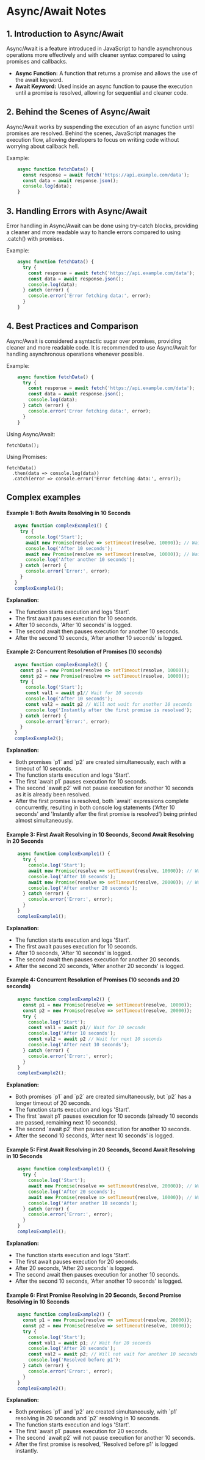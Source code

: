 
Async/Await Notes
=================

1\. Introduction to Async/Await
-------------------------------

Async/Await is a feature introduced in JavaScript to handle asynchronous operations more effectively and with cleaner syntax compared to using promises and callbacks.

*   **Async Function:** A function that returns a promise and allows the use of the await keyword.
*   **Await Keyword:** Used inside an async function to pause the execution until a promise is resolved, allowing for sequential and cleaner code.

2\. Behind the Scenes of Async/Await
------------------------------------

Async/Await works by suspending the execution of an async function until promises are resolved. Behind the scenes, JavaScript manages the execution flow, allowing developers to focus on writing code without worrying about callback hell.

Example:
```javascript 
    async function fetchData() {
      const response = await fetch('https://api.example.com/data');
      const data = await response.json();
      console.log(data);
    }
```
3\. Handling Errors with Async/Await
------------------------------------

Error handling in Async/Await can be done using try-catch blocks, providing a cleaner and more readable way to handle errors compared to using .catch() with promises.

Example:
```javascript
    async function fetchData() {
      try {
        const response = await fetch('https://api.example.com/data');
        const data = await response.json();
        console.log(data);
      } catch (error) {
        console.error('Error fetching data:', error);
      }
    }
```
4\. Best Practices and Comparison
---------------------------------

Async/Await is considered a syntactic sugar over promises, providing cleaner and more readable code. It is recommended to use Async/Await for handling asynchronous operations whenever possible.

Example:
```javascript
    async function fetchData() {
      try {
        const response = await fetch('https://api.example.com/data');
        const data = await response.json();
        console.log(data);
      } catch (error) {
        console.error('Error fetching data:', error);
      }
    }
```
Using Async/Await:

    fetchData();

Using Promises:

    fetchData()
      .then(data => console.log(data))
      .catch(error => console.error('Error fetching data:', error));

## Complex examples

#### Example 1: Both Awaits Resolving in 10 Seconds
 ```javascript   
    async function complexExample1() {
      try {
        console.log('Start');
        await new Promise(resolve => setTimeout(resolve, 10000)); // Wait for 10 seconds
        console.log('After 10 seconds');
        await new Promise(resolve => setTimeout(resolve, 10000)); // Wait for another 10 seconds
        console.log('After another 10 seconds');
      } catch (error) {
        console.error('Error:', error);
      }
    }
    complexExample1();
  ```      


**Explanation:**

*   The function starts execution and logs 'Start'.
*   The first await pauses execution for 10 seconds.
*   After 10 seconds, 'After 10 seconds' is logged.
*   The second await then pauses execution for another 10 seconds.
*   After the second 10 seconds, 'After another 10 seconds' is logged.

#### Example 2: Concurrent Resolution of Promises (10 seconds)
 ```javascript   
    async function complexExample2() {
      const p1 = new Promise(resolve => setTimeout(resolve, 10000));
      const p2 = new Promise(resolve => setTimeout(resolve, 10000));
      try {
        console.log('Start');
        const val1 = await p1// Wait for 10 seconds
        console.log('After 10 seconds');
        const val2 = await p2 // Will not wait for another 10 seconds
        console.log('Instantly after the first promise is resolved');
      } catch (error) {
        console.error('Error:', error);
      }
    }
    complexExample2();
```
**Explanation:**

*   Both promises \`p1\` and \`p2\` are created simultaneously, each with a timeout of 10 seconds.
*   The function starts execution and logs 'Start'.
*   The first \`await p1\` pauses execution for 10 seconds.
*   The second \`await p2\` will not pause execution for another 10 seconds as it is already been resolved.
*   After the first promise is resolved, both \`await\` expressions complete concurrently, resulting in both console log statements ('After 10 seconds' and 'Instantly after the first promise is resolved') being printed almost simultaneously.
        
#### Example 3: First Await Resolving in 10 Seconds, Second Await Resolving in 20 Seconds
```javascript 
    async function complexExample1() {
      try {
        console.log('Start');
        await new Promise(resolve => setTimeout(resolve, 10000)); // Wait for 10 seconds
        console.log('After 10 seconds');
        await new Promise(resolve => setTimeout(resolve, 20000)); // Wait for another 20 seconds
        console.log('After another 20 seconds');
      } catch (error) {
        console.error('Error:', error);
      }
    }
    complexExample1();
```
**Explanation:**

*   The function starts execution and logs 'Start'.
*   The first await pauses execution for 10 seconds.
*   After 10 seconds, 'After 10 seconds' is logged.
*   The second await then pauses execution for another 20 seconds.
*   After the second 20 seconds, 'After another 20 seconds' is logged.

        
#### Example 4: Concurrent Resolution of Promises (10 seconds and 20 seconds)
```javascript 
    async function complexExample2() {
      const p1 = new Promise(resolve => setTimeout(resolve, 10000));
      const p2 = new Promise(resolve => setTimeout(resolve, 20000));
      try {
        console.log('Start');
        const val1 = await p1// Wait for 10 seconds
        console.log('After 10 seconds');
        const val2 = await p2 // Wait for next 10 seconds
        console.log('After next 10 seconds');
      } catch (error) {
        console.error('Error:', error);
      }
    }
    complexExample2();
```
**Explanation:**

*   Both promises \`p1\` and \`p2\` are created simultaneously, but \`p2\` has a longer timeout of 20 seconds.
*   The function starts execution and logs 'Start'.
*   The first \`await p1\` pauses execution for 10 seconds (already 10 seconds are passed, remaining next 10 seconds).
*   The second \`await p2\` then pauses execution for another 10 seconds.
*   After the second 10 seconds, 'After next 10 seconds' is logged.

    
#### Example 5: First Await Resolving in 20 Seconds, Second Await Resolving in 10 Seconds
```javascript 
    async function complexExample1() {
      try {
        console.log('Start');
        await new Promise(resolve => setTimeout(resolve, 20000)); // Wait for 20 seconds
        console.log('After 20 seconds');
        await new Promise(resolve => setTimeout(resolve, 10000)); // Wait for another 10 seconds
        console.log('After another 10 seconds');
      } catch (error) {
        console.error('Error:', error);
      }
    }
    complexExample1();
```
**Explanation:**

*   The function starts execution and logs 'Start'.
*   The first await pauses execution for 20 seconds.
*   After 20 seconds, 'After 20 seconds' is logged.
*   The second await then pauses execution for another 10 seconds.
*   After the second 10 seconds, 'After another 10 seconds' is logged.

        

#### Example 6: First Promise Resolving in 20 Seconds, Second Promise Resolving in 10 Seconds
```javascript 
    async function complexExample2() {
      const p1 = new Promise(resolve => setTimeout(resolve, 20000));
      const p2 = new Promise(resolve => setTimeout(resolve, 10000));
      try {
        console.log('Start');
        const val1 = await p1; // Wait for 20 seconds
        console.log('After 20 seconds');
        const val2 = await p2; // Will not wait for another 10 seconds
        console.log('Resolved before p1');
      } catch (error) {
        console.error('Error:', error);
      }
    }
    complexExample2();
```
**Explanation:**

*   Both promises \`p1\` and \`p2\` are created simultaneously, with \`p1\` resolving in 20 seconds and \`p2\` resolving in 10 seconds.
*   The function starts execution and logs 'Start'.
*   The first \`await p1\` pauses execution for 20 seconds.
*   The second \`await p2\` will not pause execution for another 10 seconds.
*   After the first promise is resolved, 'Resolved before p1' is logged instantly.

    
    

